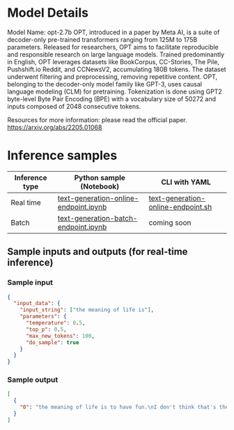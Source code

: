 # **Model Details**

Model Name: opt-2.7b
OPT, introduced in a paper by Meta AI, is a suite of decoder-only pre-trained transformers ranging from 125M to 175B parameters. Released for researchers, OPT aims to facilitate reproducible and responsible research on large language models. Trained predominantly in English, OPT leverages datasets like BookCorpus, CC-Stories, The Pile, Pushshift.io Reddit, and CCNewsV2, accumulating 180B tokens. The dataset underwent filtering and preprocessing, removing repetitive content. OPT, belonging to the decoder-only model family like GPT-3, uses causal language modeling (CLM) for pretraining. Tokenization is done using GPT2 byte-level Byte Pair Encoding (BPE) with a vocabulary size of 50272 and inputs composed of 2048 consecutive tokens.

Resources for more information: please read the official paper. https://arxiv.org/abs/2205.01068

# **Inference samples**

Inference type|Python sample (Notebook)|CLI with YAML
|--|--|--|
Real time|<a href="https://aka.ms/azureml-infer-online-sdk-text-generation-dolly" target="_blank">text-generation-online-endpoint.ipynb</a>|<a href="https://aka.ms/azureml-infer-online-cli-text-generation-dolly" target="_blank">text-generation-online-endpoint.sh</a>
Batch |<a href="https://aka.ms/azureml-infer-batch-sdk-text-generation" target="_blank">text-generation-batch-endpoint.ipynb</a>| coming soon

## **Sample inputs and outputs (for real-time inference)**

### **Sample input**

```json
{
  "input_data": {
    "input_string": ["the meaning of life is"],
    "parameters": {
      "temperature": 0.5,
      "top_p": 0.5,
      "max_new_tokens": 100,
      "do_sample": true
    }
  }
}
```

### **Sample output**

```json
[
  {
    "0": "the meaning of life is to have fun.\nI don't think that's the meaning of life. I think the meaning of life is to find out what the meaning of life is.\nI think the meaning of life is to find out what the meaning of life is.\nI think the meaning of life is to find out what the meaning of life is.\nI think the meaning of life is to find out what the meaning of life is.\nI think the meaning of life is to find out what the"
  }
]
```

